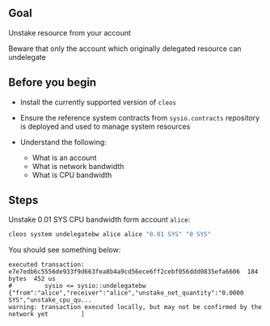 ## Goal

Unstake resource from your account

Beware that only the account which originally delegated resource can undelegate

## Before you begin

* Install the currently supported version of `cleos`

* Ensure the reference system contracts from `sysio.contracts` repository is deployed and used to manage system resources

* Understand the following:
  * What is an account
  * What is network bandwidth
  * What is CPU bandwidth

## Steps

Unstake 0.01 SYS CPU bandwidth form account `alice`:

```sh
cleos system undelegatebw alice alice "0.01 SYS" "0 SYS"
```

You should see something below:

```console
executed transaction: e7e7edb6c5556de933f9d663fea8b4a9cd56ece6ff2cebf056ddd0835efa6606  184 bytes  452 us
#         sysio <= sysio::undelegatebw          {"from":"alice","receiver":"alice","unstake_net_quantity":"0.0000 SYS","unstake_cpu_qu...
warning: transaction executed locally, but may not be confirmed by the network yet         ]
```
